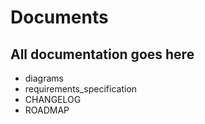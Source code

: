 # Documents  
## All documentation goes here  
*   diagrams
*   requirements_specification
*   CHANGELOG
*   ROADMAP